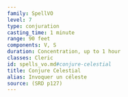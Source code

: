 ```yaml
---
family: SpellVO
level: 7
type: conjuration
casting_time: 1 minute
range: 90 feet
components: V, S
duration: Concentration, up to 1 hour
classes: Cleric
id: spells_vo.md#conjure-celestial
title: Conjure Celestial
alias: Invoquer un céleste
source: (SRD p127)
---
```


